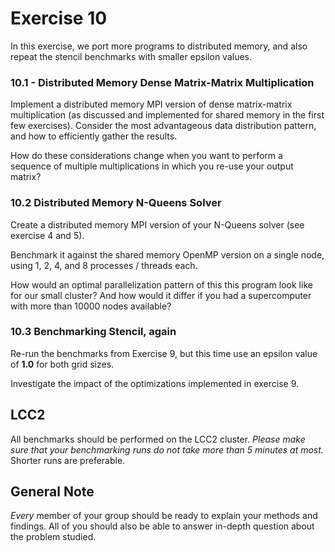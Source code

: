# Exercise 10

In this exercise, we port more programs to distributed memory, and also repeat the stencil benchmarks with smaller epsilon values.


### 10.1 - Distributed Memory Dense Matrix-Matrix Multiplication

Implement a distributed memory MPI version of dense matrix-matrix multiplication (as discussed and implemented for shared memory in the first few exercises).
Consider the most advantageous data distribution pattern, and how to efficiently gather the results.

How do these considerations change when you want to perform a sequence of multiple multiplications in which you re-use your output matrix?

### 10.2 Distributed Memory N-Queens Solver

Create a distributed memory MPI version of your N-Queens solver (see exercise 4 and 5). 

Benchmark it against the shared memory OpenMP version on a single node, using 1, 2, 4, and 8 processes / threads each.

How would an optimal parallelization pattern of this this program look like for our small cluster? And how would it differ if you had a supercomputer with more than 10000 nodes available?

### 10.3 Benchmarking Stencil, again

Re-run the benchmarks from Exercise 9, but this time use an epsilon value of **1.0** for both grid sizes.

Investigate the impact of the optimizations implemented in exercise 9.


## LCC2
All benchmarks should be performed on the LCC2 cluster. *Please make sure that your benchmarking runs do not take more than 5 minutes at most.* Shorter runs are preferable.

## General Note
*Every* member of your group should be ready to explain your methods and findings. All of you should also be able to answer in-depth question about the problem studied.
